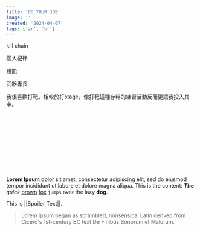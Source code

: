 ```yaml
---
title: 'DO YOUR JOB'
image: ''
created: '2024-04-07'
tags: ['ar', 'br']
---
```


kill chain

個人紀律

體能

武器專長

我很喜歡打靶。相較於打stage，像打靶這種存粹的練習活動反而更讓我投入其中。



<br>
<br>
<br>
<br>
<br>
<br>
<br>
<br>
<br>

**Lorem Ipsum** dolor sit amet, consectetur adipiscing elit, sed do eiusmod tempor incididunt ut labore et dolore magna aliqua. This is the content: **_The_** _quick_ <u>brown</u> [fox](https://www.foxnews.com/) `jumps` ~~over~~ the lazy **dog**.

This is ||Spoiler Text||.

> Lorem ipsum began as scrambled, nonsensical Latin derived from Cicero's 1st-century BC text De Finibus Bonorum et Malorum.

